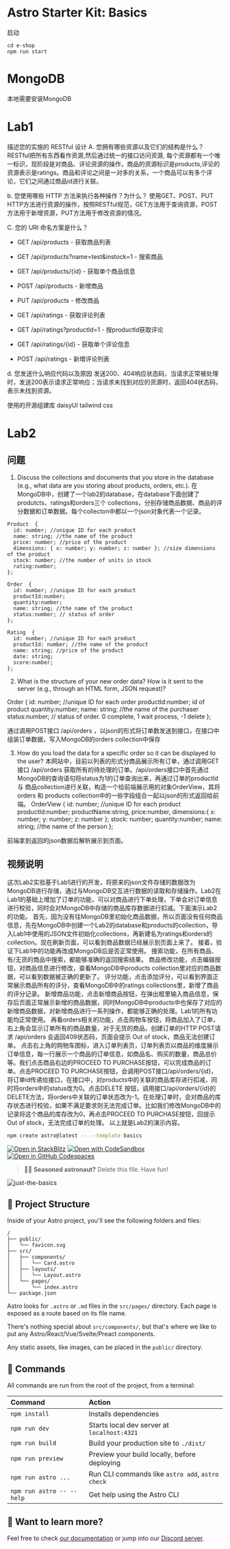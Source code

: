 # Astro Starter Kit: Basics
启动
```
cd e-shop
npm run start
```

# MongoDB
本地需要安装MongoDB

# Lab1
描述您的实施的 RESTful 设计
A. 您拥有哪些资源以及它们的结构是什么？
RESTful把所有东西看作资源,然后通过统一的接口访问资源, 每个资源都有一个唯一标识，现阶段是对商品、评论资源的操作，商品的资源标识是products,评论的资源表示是ratings。商品和评论之间是一对多的关系，一个商品可以有多个评论，它们之间通过商品id进行关联。


b. 您使用哪些 HTTP 方法来执行各种操作？为什么？
使用GET、POST、PUT HTTP方法进行资源的操作，按照RESTful规范，GET方法用于查询资源，POST方法用于新增资源，PUT方法用于修改资源的情况。

C. 您的 URI 命名方案是什么？
- GET /api/products - 获取商品列表
- GET /api/products?name=test&instock=1 - 搜索商品
- GET /api/products/{id} - 获取单个商品信息
- POST /api/products - 新增商品
- PUT /api/products - 修改商品

- GET /api/ratings - 获取评论列表
- GET /api/ratings?productId=1 - 按productId获取评论
- GET /api/ratings/{id} - 获取单个评论信息
- POST /api/ratings - 新增评论列表

d. 您发送什么响应代码以及原因
发送200、404响应状态码，当请求正常被处理时，发送200表示请求正常响应；当请求未找到对应的资源时，返回404状态码，表示未找到资源。

使用的开源组建库
daisyUI
tailwind css


# Lab2
## 问题
1. Discuss the collections and documents that you store in the database (e.g., what data are you storing about products, orders, etc.).
在MongoDB中，创建了一个lab2的database，在database下面创建了produtcts、ratings和orders三个 collections，分别存储商品数据、商品的评分数据和订单数据。每个collecton中都以一个json对象代表一个记录。
```
Product  {
  id: number; //unique ID for each product
  name: string; //the name of the product
  price: number; //price of the product
  dimensions: { x: number; y: number; z: number }; //size dimensions of the product
  stock: number; //the number of units in stock
  rating:number;
};

Order  {
  id: number; //unique ID for each product
  productId:number;
  quantity:number;
  name: string; //the name of the product
  status:number; // status of order
};

Rating  {
  id: number; //unique ID for each product
  productId: number; //the name of the product
  name: string; //price of the product
  date: string;
  score:number;
};
```


2. What is the structure of your new order data? How is it sent to the server (e.g., through an HTML form, JSON request)?

Order  {
  id: number; //unique ID for each order
  productId:number; id of  product
  quantity:number; 
  name: string; //the name of the purchaser
  status:number; // status of order. 0 complete, 1 wait process, -1 delete
};

通过调用POST接口 /api/orders ，以json的形式将订单数发送到接口，在接口中组装订单数据，写入MongoDB的orders collection中保存

3. How do you load the data for a specific order so it can be displayed to the user?
本网站中，目前以列表的形式分商品展示所有订单，通过调用GET接口 /api/orders 获取所有的待处理的订单。/api/orders接口中首先通过MongoDB的查询语句将status为1的订单查询出来，再通过订单的productId与
商品collection进行关联，构造一个给前端展示用的对象OrderView，其将 orders 和 products collection中的一些字段组合一起以json的形式返回给前端。
OrderView  {
  id: number; //unique ID for each product
  productId:number;
  productName:string,
  price:number,
  dimensions:{ x: number; y: number; z: number };
  stock: number; 
  quantity:number;
  name: string; //the name of the person
};

前端拿到返回的json数据后解析展示到页面。

## 视频说明
这次Lab2实验基于Lab1进行的开发，将原来的json文件存储的数据改为MongoDB进行存储，通过与MongoDB交互进行数据的读取和存储操作。Lab2在Lab1的基础上增加了订单的功能，可以对商品进行下单处理，下单会对订单信息进行校验，同时会对MongoDB中存储的商品库存数据进行扣减。下面演示Lab2的功能。
首先，因为没有往MongoDB里初始化商品数据，所以页面没有任何商品信息，先在MongoDB中创建一个Lab2的database和products的collection，导入Lab1中使用的JSON文件初始化collections，再新建名为ratings和orders的collection。现在刷新页面，可以看到商品数据已经展示到页面上来了。
接着，验证下Lab1中的功能再改成MongoDB后是否正常使用。
搜索功能，在所有商品、有/无货的商品中搜索，都能够准确的返回搜索结果。
商品修改功能，点击编辑按钮，对商品信息进行修改，查看MongoDB中products collection里对应的商品数据，可以看到数据被正确的更新了。
评分功能，点击添加评分，可以看到界面正常展示商品所有的评分，查看MongoDB中的ratings collections里，新增了商品的评分记录。
新增商品功能，点击新增商品按钮，在弹出框里输入商品信息，保存后页面正常展示新增的商品数据，同时MongoDB中products中也保存了对应的新增商品数据，对新增商品进行一系列操作，都能够正确的处理。Lab1的所有功能均正常使用。
再看orders相关的功能，点击购物车按钮，将商品加入了订单，右上角会显示订单所有的商品数量，对于无货的商品，创建订单的HTTP POST请求 /api/orders 会返回409状态码，页面会提示 Out of stock，商品无法创建订单。
点击右上角的购物车图标，进入订单列表页，订单列表页以商品的维度展示订单信息，每一行展示一个商品的订单信息，如商品名、购买的数量，商品总价等。我们点击商品右边的PROCEED TO PURCHASE按钮，可以完成商品的订单。点击PROCEED TO PURCHASE按钮，会调用POST接口/api/orders/{id}，将订单id传递给接口，在接口中，对products中的关联的商品库存进行扣减，同时将orders中的status改为0。点击DELETE 按钮，调用接口/api/orders/{id}的DELETE方法，将orders中关联的订单状态改为-1。在处理订单时，会对商品的库存状态进行校验，如果不满足要求则无法完成订单。比如我们修改MongoDB中的记录将这个商品的库存改为0，再点击PROCEED TO PURCHASE按钮，回提示Out of stock，无法完成订单的处理。
以上就是Lab2的演示内容。



```sh
npm create astro@latest -- --template basics
```

[![Open in StackBlitz](https://developer.stackblitz.com/img/open_in_stackblitz.svg)](https://stackblitz.com/github/withastro/astro/tree/latest/examples/basics)
[![Open with CodeSandbox](https://assets.codesandbox.io/github/button-edit-lime.svg)](https://codesandbox.io/p/sandbox/github/withastro/astro/tree/latest/examples/basics)
[![Open in GitHub Codespaces](https://github.com/codespaces/badge.svg)](https://codespaces.new/withastro/astro?devcontainer_path=.devcontainer/basics/devcontainer.json)

> 🧑‍🚀 **Seasoned astronaut?** Delete this file. Have fun!

![just-the-basics](https://github.com/withastro/astro/assets/2244813/a0a5533c-a856-4198-8470-2d67b1d7c554)

## 🚀 Project Structure

Inside of your Astro project, you'll see the following folders and files:

```text
/
├── public/
│   └── favicon.svg
├── src/
│   ├── components/
│   │   └── Card.astro
│   ├── layouts/
│   │   └── Layout.astro
│   └── pages/
│       └── index.astro
└── package.json
```

Astro looks for `.astro` or `.md` files in the `src/pages/` directory. Each page is exposed as a route based on its file name.

There's nothing special about `src/components/`, but that's where we like to put any Astro/React/Vue/Svelte/Preact components.

Any static assets, like images, can be placed in the `public/` directory.




## 🧞 Commands

All commands are run from the root of the project, from a terminal:

| Command                   | Action                                           |
| :------------------------ | :----------------------------------------------- |
| `npm install`             | Installs dependencies                            |
| `npm run dev`             | Starts local dev server at `localhost:4321`      |
| `npm run build`           | Build your production site to `./dist/`          |
| `npm run preview`         | Preview your build locally, before deploying     |
| `npm run astro ...`       | Run CLI commands like `astro add`, `astro check` |
| `npm run astro -- --help` | Get help using the Astro CLI                     |

## 👀 Want to learn more?

Feel free to check [our documentation](https://docs.astro.build) or jump into our [Discord server](https://astro.build/chat).
